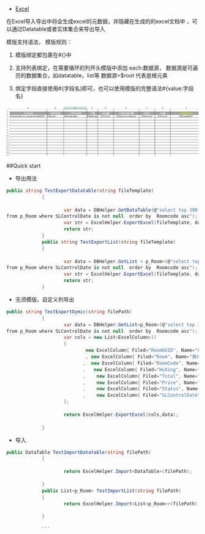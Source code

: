 + [Excel](Excel.md)

在Excel导入导出中将会生成excel的元数据，并隐藏在生成的的excel文档中
，可以通过Datatable或者实体集合来导出导入

模版支持语法，
模版规则：
1. 模版绑定都包裹在#{}中

2. 支持列表绑定，在需要循环的列开头模版中添加 each:数据源，
数据源是可遍历的数据集合，如datatable，list等
数据源=$root 代表是根元素


3. 绑定字段直接使用#{字段名}即可，也可以使用模版的完整语法#{value:字段名}


![exceltemplate image](exceltemplate.png)

##Quick start

+ 导出用法
```C#  
public string TestExportDatatable(string fileTemplate)
			 {

					 var data = DBHelper.GetDataTable(@"select top 300 RoomGUID,Room,RoomCode,HuXing,Total,Price,Status,SLControlDate
from p_Room where SLControlDate is not null  order by  Roomcode asc");
					 var str = ExcelHelper.ExportExcel(fileTemplate, data);
					 return str;
			 }
			 public string TestExportList(string fileTemplate)
			 {

					 var data = DBHelper.GetList < p_Room>(@"select top 300 RoomGUID,Room,RoomCode,HuXing,Total,Price,Status,SLControlDate
from p_Room where SLControlDate is not null  order by  Roomcode asc");
					 var str = ExcelHelper.ExportExcel(fileTemplate, data);
					 return str;
			 }
```
+ 无须模版，自定义列导出
```C#
public string TestExportDymic(string filePath)
			 {
					 var data = DBHelper.GetList<p_Room>(@"select top 300 RoomGUID,Room,RoomCode,HuXing,Total,Price,Status,SLControlDate
from p_Room where SLControlDate is not null  order by  Roomcode asc");
					 var cols = new List<ExcelColumn>()
					 {
							 new ExcelColumn{ Filed="RoomGUID", Name="房间GUID", Width=100}
							 , new ExcelColumn{ Filed="Room", Name="房间", Width=200}
							,  new ExcelColumn{ Filed="RoomCode", Name="房间编码", Width=150}
							,   new ExcelColumn{ Filed="HuXing", Name="户型", Width=200}
							,    new ExcelColumn{ Filed="Total", Name="总价", Width=100}
							,    new ExcelColumn{ Filed="Price", Name="价格", Width=100}
							,    new ExcelColumn{ Filed="Status", Name="状态", Width=120}
							,    new ExcelColumn{ Filed="SLControlDate", Name="结束日期", Width=100}
					 };

					 return ExcelHelper.ExportExcel(cols,data);

			 }
```

+ 导入

```C#
public DataTable TestImportDatatable(string filePath)
			 {

					 return ExcelHelper.Import<DataTable>(filePath);

			 }
			 public List<p_Room> TestImportList(string filePath)
			 {
					 return ExcelHelper.Import<List<p_Room>>(filePath);

			 }

			 ```
